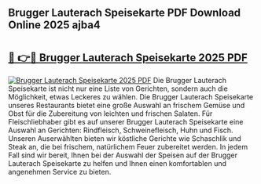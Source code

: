 ## Brugger Lauterach Speisekarte PDF Download Online 2025 ajba4

# <h2><a href="http://gc73pit.nevu.top/?p=Brugger+Lauterach+Speisekarte">🔗 👉🔴 Brugger Lauterach Speisekarte 2025 PDF</a></h2>

[![Brugger Lauterach Speisekarte 2025 PDF](https://i.imgur.com/dBaPXMq.png)](http://gc73pit.nevu.top/?p=Brugger+Lauterach+Speisekarte)
Die Brugger Lauterach Speisekarte ist nicht nur eine Liste von Gerichten, sondern auch die Möglichkeit, etwas Leckeres zu wählen. Die Brugger Lauterach Speisekarte unseres Restaurants bietet eine große Auswahl an frischem Gemüse und Obst für die Zubereitung von leichten und frischen Salaten. Für Fleischliebhaber gibt es auf unserer Brugger Lauterach Speisekarte eine Auswahl an Gerichten: Rindfleisch, Schweinefleisch, Huhn und Fisch. Unseren Auserwählten bieten wir köstliche Gerichte wie Schaschlik und Steak an, die bei frischem, natürlichem Feuer zubereitet werden. In jedem Fall sind wir bereit, Ihnen bei der Auswahl der Speisen auf der Brugger Lauterach Speisekarte zu helfen und Ihnen einen komfortablen und angenehmen Service zu bieten.
